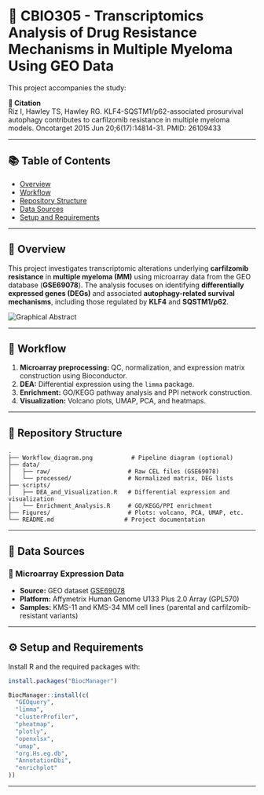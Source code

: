 # 🔬 CBIO305 - Transcriptomics Analysis of Drug Resistance Mechanisms in Multiple Myeloma Using GEO Data

This project accompanies the study:

**📄 Citation**  
Riz I, Hawley TS, Hawley RG. KLF4-SQSTM1/p62-associated prosurvival autophagy contributes to carfilzomib resistance in multiple myeloma models. Oncotarget 2015 Jun 20;6(17):14814-31. PMID: 26109433

---

## 📚 Table of Contents

- [Overview](#-overview)
- [Workflow](#-workflow)
- [Repository Structure](#-repository-structure)
- [Data Sources](#-data-sources)
- [Setup and Requirements](#-setup-and-requirements)

---

## 🧪 Overview

This project investigates transcriptomic alterations underlying **carfilzomib resistance** in **multiple myeloma (MM)** using microarray data from the GEO database (**GSE69078**). The analysis focuses on identifying **differentially expressed genes (DEGs)** and associated **autophagy-related survival mechanisms**, including those regulated by **KLF4** and **SQSTM1/p62**.

![Graphical Abstract](https://github.com/user-attachments/assets/b2784e7e-89b4-4c88-ac17-7646b328f63b)  


---

## 🔬 Workflow

1. **Microarray preprocessing:** QC, normalization, and expression matrix construction using Bioconductor.  
2. **DEA:** Differential expression using the `limma` package.  
3. **Enrichment:** GO/KEGG pathway analysis and PPI network construction.  
4. **Visualization:** Volcano plots, UMAP, PCA, and heatmaps.

---

## 📁 Repository Structure

```
.
├── Workflow_diagram.png           # Pipeline diagram (optional)
├── data/
│   ├── raw/                      # Raw CEL files (GSE69078)
│   └── processed/                # Normalized matrix, DEG lists
├── scripts/
│   ├── DEA_and_Visualization.R   # Differential expression and visualization
│   └── Enrichment_Analysis.R     # GO/KEGG/PPI enrichment
├── Figures/                      # Plots: volcano, PCA, UMAP, etc.
└── README.md                    # Project documentation

```

---

## 📂 Data Sources

### 🔸 Microarray Expression Data  
- **Source:** GEO dataset [GSE69078](https://www.ncbi.nlm.nih.gov/geo/query/acc.cgi?acc=GSE69078)  
- **Platform:** Affymetrix Human Genome U133 Plus 2.0 Array (GPL570)  
- **Samples:** KMS-11 and KMS-34 MM cell lines (parental and carfilzomib-resistant variants)  

---

## ⚙️ Setup and Requirements

Install R and the required packages with:

```r
install.packages("BiocManager")

BiocManager::install(c(
  "GEOquery",
  "limma",
  "clusterProfiler",
  "pheatmap",
  "plotly",
  "openxlsx",
  "umap",
  "org.Hs.eg.db",
  "AnnotationDbi",
  "enrichplot"
))
```

---
